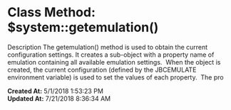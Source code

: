 # Class Method: $system::getemulation()

Description The getemulation() method is used to obtain the current configuration settings. It creates a sub-object with a property name of emulation containing all available emulation settings.  When the object is created, the current configuration (defined by the JBCEMULATE environment variable) is used to set the values of each property.  The pro  

**Created At:** 5/1/2018 1:53:23 PM  
**Updated At:** 7/21/2018 8:36:34 AM  

